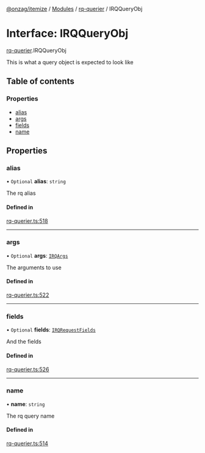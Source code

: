 [@onzag/itemize](../README.md) / [Modules](../modules.md) / [rq-querier](../modules/rq_querier.md) / IRQQueryObj

# Interface: IRQQueryObj

[rq-querier](../modules/rq_querier.md).IRQQueryObj

This is what a query object is expected to look like

## Table of contents

### Properties

- [alias](rq_querier.IRQQueryObj.md#alias)
- [args](rq_querier.IRQQueryObj.md#args)
- [fields](rq_querier.IRQQueryObj.md#fields)
- [name](rq_querier.IRQQueryObj.md#name)

## Properties

### alias

• `Optional` **alias**: `string`

The rq alias

#### Defined in

[rq-querier.ts:518](https://github.com/onzag/itemize/blob/73e0c39e/rq-querier.ts#L518)

___

### args

• `Optional` **args**: [`IRQArgs`](rq_querier.IRQArgs.md)

The arguments to use

#### Defined in

[rq-querier.ts:522](https://github.com/onzag/itemize/blob/73e0c39e/rq-querier.ts#L522)

___

### fields

• `Optional` **fields**: [`IRQRequestFields`](rq_querier.IRQRequestFields.md)

And the fields

#### Defined in

[rq-querier.ts:526](https://github.com/onzag/itemize/blob/73e0c39e/rq-querier.ts#L526)

___

### name

• **name**: `string`

The rq query name

#### Defined in

[rq-querier.ts:514](https://github.com/onzag/itemize/blob/73e0c39e/rq-querier.ts#L514)
